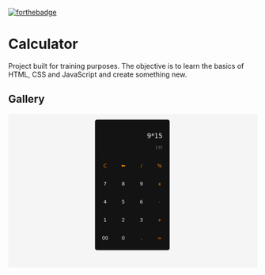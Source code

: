 [![forthebadge](https://forthebadge.com/images/badges/made-with-javascript.svg)](https://forthebadge.com)

# Calculator

Project built for training purposes. The objective is to learn the basics of HTML, CSS and JavaScript and create something new.

## Gallery

![calculator](images/calculator.jpg)

